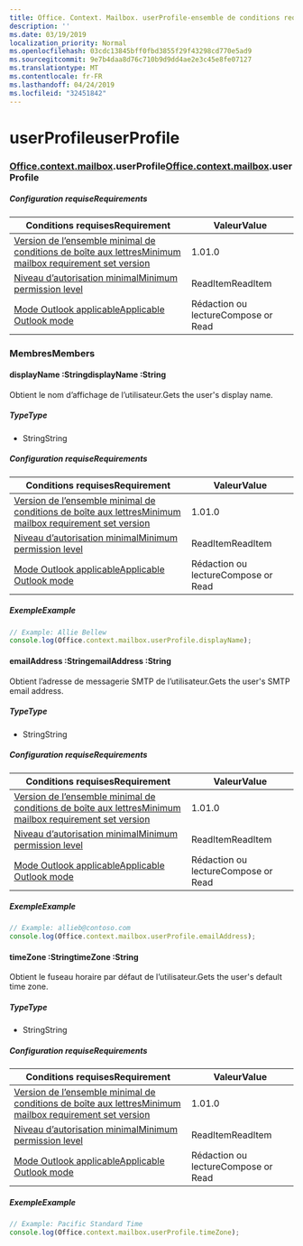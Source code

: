 ```yaml
---
title: Office. Context. Mailbox. userProfile-ensemble de conditions requises 1,3
description: ''
ms.date: 03/19/2019
localization_priority: Normal
ms.openlocfilehash: 03cdc13845bff0fbd3855f29f43298cd770e5ad9
ms.sourcegitcommit: 9e7b4daa8d76c710b9d9dd4ae2e3c45e8fe07127
ms.translationtype: MT
ms.contentlocale: fr-FR
ms.lasthandoff: 04/24/2019
ms.locfileid: "32451842"
---
```

# <a name="userprofile"></a><span data-ttu-id="b014d-102">userProfile</span><span class="sxs-lookup"><span data-stu-id="b014d-102">userProfile</span></span>

### <a name="officeofficemdcontextofficecontextmdmailboxofficecontextmailboxmduserprofile"></a><span data-ttu-id="b014d-103">[Office](Office.md)[.context](Office.context.md)[.mailbox](Office.context.mailbox.md).userProfile</span><span class="sxs-lookup"><span data-stu-id="b014d-103">[Office](Office.md)[.context](Office.context.md)[.mailbox](Office.context.mailbox.md).userProfile</span></span>

##### <a name="requirements"></a><span data-ttu-id="b014d-104">Configuration requise</span><span class="sxs-lookup"><span data-stu-id="b014d-104">Requirements</span></span>

|<span data-ttu-id="b014d-105">Conditions requises</span><span class="sxs-lookup"><span data-stu-id="b014d-105">Requirement</span></span>| <span data-ttu-id="b014d-106">Valeur</span><span class="sxs-lookup"><span data-stu-id="b014d-106">Value</span></span>|
|---|---|
|[<span data-ttu-id="b014d-107">Version de l’ensemble minimal de conditions de boîte aux lettres</span><span class="sxs-lookup"><span data-stu-id="b014d-107">Minimum mailbox requirement set version</span></span>](/office/dev/add-ins/reference/requirement-sets/outlook-api-requirement-sets)| <span data-ttu-id="b014d-108">1.0</span><span class="sxs-lookup"><span data-stu-id="b014d-108">1.0</span></span>|
|[<span data-ttu-id="b014d-109">Niveau d’autorisation minimal</span><span class="sxs-lookup"><span data-stu-id="b014d-109">Minimum permission level</span></span>](/outlook/add-ins/understanding-outlook-add-in-permissions)| <span data-ttu-id="b014d-110">ReadItem</span><span class="sxs-lookup"><span data-stu-id="b014d-110">ReadItem</span></span>|
|[<span data-ttu-id="b014d-111">Mode Outlook applicable</span><span class="sxs-lookup"><span data-stu-id="b014d-111">Applicable Outlook mode</span></span>](/outlook/add-ins/#extension-points)| <span data-ttu-id="b014d-112">Rédaction ou lecture</span><span class="sxs-lookup"><span data-stu-id="b014d-112">Compose or Read</span></span>|

### <a name="members"></a><span data-ttu-id="b014d-113">Membres</span><span class="sxs-lookup"><span data-stu-id="b014d-113">Members</span></span>

####  <a name="displayname-string"></a><span data-ttu-id="b014d-114">displayName :String</span><span class="sxs-lookup"><span data-stu-id="b014d-114">displayName :String</span></span>

<span data-ttu-id="b014d-115">Obtient le nom d’affichage de l’utilisateur.</span><span class="sxs-lookup"><span data-stu-id="b014d-115">Gets the user's display name.</span></span>

##### <a name="type"></a><span data-ttu-id="b014d-116">Type</span><span class="sxs-lookup"><span data-stu-id="b014d-116">Type</span></span>

*   <span data-ttu-id="b014d-117">String</span><span class="sxs-lookup"><span data-stu-id="b014d-117">String</span></span>

##### <a name="requirements"></a><span data-ttu-id="b014d-118">Configuration requise</span><span class="sxs-lookup"><span data-stu-id="b014d-118">Requirements</span></span>

|<span data-ttu-id="b014d-119">Conditions requises</span><span class="sxs-lookup"><span data-stu-id="b014d-119">Requirement</span></span>| <span data-ttu-id="b014d-120">Valeur</span><span class="sxs-lookup"><span data-stu-id="b014d-120">Value</span></span>|
|---|---|
|[<span data-ttu-id="b014d-121">Version de l’ensemble minimal de conditions de boîte aux lettres</span><span class="sxs-lookup"><span data-stu-id="b014d-121">Minimum mailbox requirement set version</span></span>](/office/dev/add-ins/reference/requirement-sets/outlook-api-requirement-sets)| <span data-ttu-id="b014d-122">1.0</span><span class="sxs-lookup"><span data-stu-id="b014d-122">1.0</span></span>|
|[<span data-ttu-id="b014d-123">Niveau d’autorisation minimal</span><span class="sxs-lookup"><span data-stu-id="b014d-123">Minimum permission level</span></span>](/outlook/add-ins/understanding-outlook-add-in-permissions)| <span data-ttu-id="b014d-124">ReadItem</span><span class="sxs-lookup"><span data-stu-id="b014d-124">ReadItem</span></span>|
|[<span data-ttu-id="b014d-125">Mode Outlook applicable</span><span class="sxs-lookup"><span data-stu-id="b014d-125">Applicable Outlook mode</span></span>](/outlook/add-ins/#extension-points)| <span data-ttu-id="b014d-126">Rédaction ou lecture</span><span class="sxs-lookup"><span data-stu-id="b014d-126">Compose or Read</span></span>|

##### <a name="example"></a><span data-ttu-id="b014d-127">Exemple</span><span class="sxs-lookup"><span data-stu-id="b014d-127">Example</span></span>

```javascript
// Example: Allie Bellew
console.log(Office.context.mailbox.userProfile.displayName);
```

####  <a name="emailaddress-string"></a><span data-ttu-id="b014d-128">emailAddress :String</span><span class="sxs-lookup"><span data-stu-id="b014d-128">emailAddress :String</span></span>

<span data-ttu-id="b014d-129">Obtient l’adresse de messagerie SMTP de l’utilisateur.</span><span class="sxs-lookup"><span data-stu-id="b014d-129">Gets the user's SMTP email address.</span></span>

##### <a name="type"></a><span data-ttu-id="b014d-130">Type</span><span class="sxs-lookup"><span data-stu-id="b014d-130">Type</span></span>

*   <span data-ttu-id="b014d-131">String</span><span class="sxs-lookup"><span data-stu-id="b014d-131">String</span></span>

##### <a name="requirements"></a><span data-ttu-id="b014d-132">Configuration requise</span><span class="sxs-lookup"><span data-stu-id="b014d-132">Requirements</span></span>

|<span data-ttu-id="b014d-133">Conditions requises</span><span class="sxs-lookup"><span data-stu-id="b014d-133">Requirement</span></span>| <span data-ttu-id="b014d-134">Valeur</span><span class="sxs-lookup"><span data-stu-id="b014d-134">Value</span></span>|
|---|---|
|[<span data-ttu-id="b014d-135">Version de l’ensemble minimal de conditions de boîte aux lettres</span><span class="sxs-lookup"><span data-stu-id="b014d-135">Minimum mailbox requirement set version</span></span>](/office/dev/add-ins/reference/requirement-sets/outlook-api-requirement-sets)| <span data-ttu-id="b014d-136">1.0</span><span class="sxs-lookup"><span data-stu-id="b014d-136">1.0</span></span>|
|[<span data-ttu-id="b014d-137">Niveau d’autorisation minimal</span><span class="sxs-lookup"><span data-stu-id="b014d-137">Minimum permission level</span></span>](/outlook/add-ins/understanding-outlook-add-in-permissions)| <span data-ttu-id="b014d-138">ReadItem</span><span class="sxs-lookup"><span data-stu-id="b014d-138">ReadItem</span></span>|
|[<span data-ttu-id="b014d-139">Mode Outlook applicable</span><span class="sxs-lookup"><span data-stu-id="b014d-139">Applicable Outlook mode</span></span>](/outlook/add-ins/#extension-points)| <span data-ttu-id="b014d-140">Rédaction ou lecture</span><span class="sxs-lookup"><span data-stu-id="b014d-140">Compose or Read</span></span>|

##### <a name="example"></a><span data-ttu-id="b014d-141">Exemple</span><span class="sxs-lookup"><span data-stu-id="b014d-141">Example</span></span>

```javascript
// Example: allieb@contoso.com
console.log(Office.context.mailbox.userProfile.emailAddress);
```

####  <a name="timezone-string"></a><span data-ttu-id="b014d-142">timeZone :String</span><span class="sxs-lookup"><span data-stu-id="b014d-142">timeZone :String</span></span>

<span data-ttu-id="b014d-143">Obtient le fuseau horaire par défaut de l’utilisateur.</span><span class="sxs-lookup"><span data-stu-id="b014d-143">Gets the user's default time zone.</span></span>

##### <a name="type"></a><span data-ttu-id="b014d-144">Type</span><span class="sxs-lookup"><span data-stu-id="b014d-144">Type</span></span>

*   <span data-ttu-id="b014d-145">String</span><span class="sxs-lookup"><span data-stu-id="b014d-145">String</span></span>

##### <a name="requirements"></a><span data-ttu-id="b014d-146">Configuration requise</span><span class="sxs-lookup"><span data-stu-id="b014d-146">Requirements</span></span>

|<span data-ttu-id="b014d-147">Conditions requises</span><span class="sxs-lookup"><span data-stu-id="b014d-147">Requirement</span></span>| <span data-ttu-id="b014d-148">Valeur</span><span class="sxs-lookup"><span data-stu-id="b014d-148">Value</span></span>|
|---|---|
|[<span data-ttu-id="b014d-149">Version de l’ensemble minimal de conditions de boîte aux lettres</span><span class="sxs-lookup"><span data-stu-id="b014d-149">Minimum mailbox requirement set version</span></span>](/office/dev/add-ins/reference/requirement-sets/outlook-api-requirement-sets)| <span data-ttu-id="b014d-150">1.0</span><span class="sxs-lookup"><span data-stu-id="b014d-150">1.0</span></span>|
|[<span data-ttu-id="b014d-151">Niveau d’autorisation minimal</span><span class="sxs-lookup"><span data-stu-id="b014d-151">Minimum permission level</span></span>](/outlook/add-ins/understanding-outlook-add-in-permissions)| <span data-ttu-id="b014d-152">ReadItem</span><span class="sxs-lookup"><span data-stu-id="b014d-152">ReadItem</span></span>|
|[<span data-ttu-id="b014d-153">Mode Outlook applicable</span><span class="sxs-lookup"><span data-stu-id="b014d-153">Applicable Outlook mode</span></span>](/outlook/add-ins/#extension-points)| <span data-ttu-id="b014d-154">Rédaction ou lecture</span><span class="sxs-lookup"><span data-stu-id="b014d-154">Compose or Read</span></span>|

##### <a name="example"></a><span data-ttu-id="b014d-155">Exemple</span><span class="sxs-lookup"><span data-stu-id="b014d-155">Example</span></span>

```javascript
// Example: Pacific Standard Time
console.log(Office.context.mailbox.userProfile.timeZone);
```
